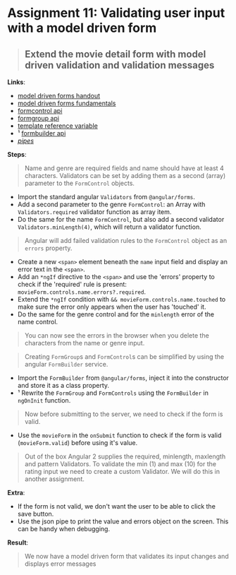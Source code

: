 Assignment 11: Validating user input with a model driven form
==============================================

> ## Extend the movie detail form with model driven validation and validation messages

**Links**:
- [model driven forms handout](https://angular-2-training-book.rangle.io/handout/forms/reactive-forms/reactive-forms.html)
- [model driven forms fundamentals](https://toddmotto.com/angular-2-forms-reactive#ngmodule-and-reactive-forms)
- [formcontrol api](https://angular.io/docs/ts/latest/api/forms/index/FormControl-class.html)
- [formgroup api](https://angular.io/docs/ts/latest/api/forms/index/FormGroup-class.html)
- [template reference variable](https://angular.io/docs/ts/latest/guide/template-syntax.html#!#ref-vars)
- &#185; [formbuilder api](https://angular.io/docs/ts/latest/api/forms/index/FormBuilder-class.html)
- *[pipes](https://angular.io/docs/ts/latest/guide/pipes.html)*

**Steps**:
> Name and genre are required fields and name should have at least 4 characters.
> Validators can be set by adding them as a second (array) parameter to the `FormControl` objects.
- Import the standard angular `Validators` from `@angular/forms`.
- Add a second parameter to the genre `FormControl`: an Array with `Validators.required` validator function as array item.
- Do the same for the name `FormControl`, but also add a second validator `Validators.minLength(4)`, which will return a validator function.
> Angular will add failed validation rules to the `FormControl` object as an `errors` property.
- Create a new `<span>` element beneath the `name` input field and display an error text in the `<span>`.
 - Add an `*ngIf` directive to the `<span>` and use the 'errors' property to check if the 'required' rule is present: `movieForm.controls.name.errors?.required`.
 - Extend the `*ngIf` condition with `&& movieForm.controls.name.touched` to make sure the error only appears when the user has 'touched' it.
- Do the same for the genre control and for the `minlength` error of the name control.
> You can now see the errors in the browser when you delete the characters from the name or genre input.

> Creating `FormGroup`s and `FormControl`s can be simplified by using the angular `FormBuilder` service.
- Import the `FormBuilder` from `@angular/forms`, inject it into the constructor and store it as a class property.
- &#185; Rewrite the `FormGroup` and `FormControls` using the `FormBuilder` in `ngOnInit` function.

> Now before submitting to the server, we need to check if the form is valid.
- Use the `movieForm` in the `onSubmit` function to check if the form is valid (`movieForm.valid`) before using it's value.
> Out of the box Angular 2 supplies the required, minlength, maxlength and pattern Validators.
> To validate the min (1) and max (10) for the rating input we need to create a custom Validator. We will do this in another assignment.

**Extra**:
- If the form is not valid, we don't want the user to be able to click the save button.
- Use the json pipe to print the value and errors object on the screen. This can be handy when debugging.

**Result**:
> We now have a model driven form that validates its input changes and displays error messages
